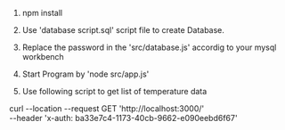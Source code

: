 1. npm install

2. Use 'database script.sql' script file to create Database.

3. Replace the password in the 'src/database.js' accordig to your mysql workbench 

4. Start Program by 'node src/app.js'

5. Use following script to get list of temperature data 

curl --location --request GET 'http://localhost:3000/' \
--header 'x-auth: ba33e7c4-1173-40cb-9662-e090eebd6f67'
